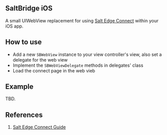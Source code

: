## SaltBridge iOS

A small UIWebView replacement for using [Salt Edge Connect](https://docs.saltedge.com/guides/connect/) within your iOS app.

## How to use

* Add a new `SBWebView` instance to your view controller's view, also set a delegate for the web view
* Implement the `SBWebViewDelegate` methods in delegates' class
* Load the connect page in the web vieb

## Example

TBD.

## References

1. [Salt Edge Connect Guide](https://docs.saltedge.com/guides/connect/)